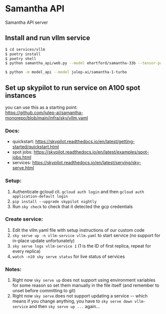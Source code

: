 # Samantha API
Samantha API server

## Install and run vllm service
```bash
$ cd services/vllm
$ poetry install
$ poetry shell
$ python samantha_api/web.py --model ehartford/samantha-33b --tensor-parallel-size 2 --host 127.0.0.1 --port 8000 --backlog 4096

$ python -m model_api --model julep-ai/samantha-1-turbo 
```

## Set up skypilot to run service on A100 spot instances

you can use this as a starting point:  
https://github.com/julep-ai/samantha-monorepo/blob/main/infra/sky/vllm.yaml

### Docs:
- quickstart: https://skypilot.readthedocs.io/en/latest/getting-started/quickstart.html
- spot jobs: https://skypilot.readthedocs.io/en/latest/examples/spot-jobs.html
- services: https://skypilot.readthedocs.io/en/latest/serving/sky-serve.html

### Setup:
1. Authenticate gcloud cli. `gcloud auth login` and then `gcloud auth application-default login`
1. `pip install --upgrade skypilot nightly`
1. Run `sky check` to check that it detected the gcp credentials

### Create service:
1. Edit the vllm.yaml file with setup instructions of our custom code
1. `sky serve up -n vllm-service vllm.yaml` to start service (no support for in-place update unfortunately)
1. `sky serve logs vllm-service 1` (1 is the ID of first replica, repeat for every replica)
1. `watch -n10 sky serve status` for live status of services

### Notes:
1. Right now `sky serve up` does not support using environment variables for some reason so set them manually in the file itself (and remember to unset before committing to git)
1. Right now `sky serve` does not support updating a service -- which means if you change anything, you have to `sky serve down vllm-service` and then `sky serve up ...` again...
